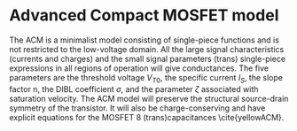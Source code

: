 # Advanced Compact MOSFET model

The ACM is a minimalist model consisting of single-piece functions and is not restricted to the low-voltage domain. 
All the large signal characteristics (currents and charges) and the small signal parameters (trans) single-piece expressions in all regions of operation will give conductances. 
The five parameters are the threshold voltage $V_{T0}$, the specific current $I_S$, the slope factor n, the DIBL coefficient $\sigma$, and the parameter $\zeta$ associated with saturation velocity. 
The ACM model will preserve the structural source-drain symmetry of the transistor. It will also be charge-conserving and have explicit equations for the MOSFET 8 (trans)capacitances \cite{yellowACM}.
